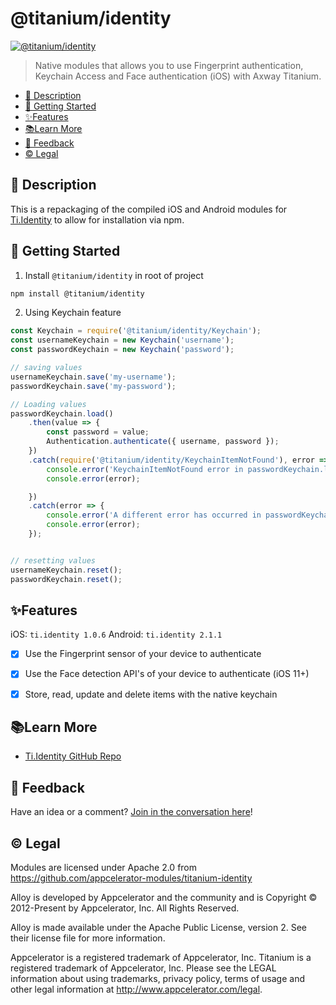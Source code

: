 # @titanium/identity

[![@titanium/identity](https://img.shields.io/npm/v/@titanium/identity.png)](https://www.npmjs.com/package/@titanium/identity)


> Native modules that allows you to use Fingerprint authentication, Keychain Access and Face authentication (iOS) with Axway Titanium.

* [📝 Description](#-description)
* [🚀 Getting Started](#-getting-started)
* [✨Features](#features)
* [📚Learn More](#learn-more)
* [📣 Feedback](#-feedback)
* [©️ Legal](#️-legal)


## 📝 Description

This is a repackaging of the compiled iOS and Android modules for [Ti.Identity](https://github.com/appcelerator-modules/titanium-identity) to allow for installation via npm.

## 🚀 Getting Started

1. Install `@titanium/identity` in root of project

```bash
npm install @titanium/identity
```

2. Using Keychain feature

```JavaScript
const Keychain = require('@titanium/identity/Keychain');
const usernameKeychain = new Keychain('username');
const passwordKeychain = new Keychain('password');

// saving values
usernameKeychain.save('my-username');
passwordKeychain.save('my-password');

// Loading values
passwordKeychain.load()
	.then(value => {
		const password = value;
		Authentication.authenticate({ username, password });
	})
	.catch(require('@titanium/identity/KeychainItemNotFound'), error => {
		console.error('KeychainItemNotFound error in passwordKeychain.load()');
		console.error(error);

	})
	.catch(error => {
		console.error('A different error has occurred in passwordKeychain.load()');
		console.error(error);
	});


// resetting values
usernameKeychain.reset();
passwordKeychain.reset();


```


## ✨Features

iOS: `ti.identity 1.0.6`
Android: `ti.identity 2.1.1`

* [x] Use the Fingerprint sensor of your device to authenticate
* [x] Use the Face detection API's of your device to authenticate (iOS 11+)
* [x] Store, read, update and delete items with the native keychain


## 📚Learn More

- [Ti.Identity GitHub Repo](https://github.com/appcelerator-modules/titanium-identity)

## 📣 Feedback

Have an idea or a comment?  [Join in the conversation here](https://github.com/brentonhouse/titanium-identity/issues)! 

## ©️ Legal

Modules are licensed under Apache 2.0 from https://github.com/appcelerator-modules/titanium-identity

Alloy is developed by Appcelerator and the community and is Copyright © 2012-Present by Appcelerator, Inc. All Rights Reserved.

Alloy is made available under the Apache Public License, version 2. See their license file for more information.

Appcelerator is a registered trademark of Appcelerator, Inc. Titanium is a registered trademark of Appcelerator, Inc. Please see the LEGAL information about using trademarks, privacy policy, terms of usage and other legal information at http://www.appcelerator.com/legal.